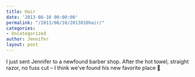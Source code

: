 ```yaml
---
title: Hair
date: '2013-08-10 00:00:00'
permalink: "/2013/08/10/2013810hair/"
categories:
- Uncategorized
author: Jennifer
layout: post
---
```


I just sent Jennifer to a newfound barber shop. After the hot towel, straight razor, no fuss cut &#8211; I think we&#8217;ve found his new favorite place 🙂
